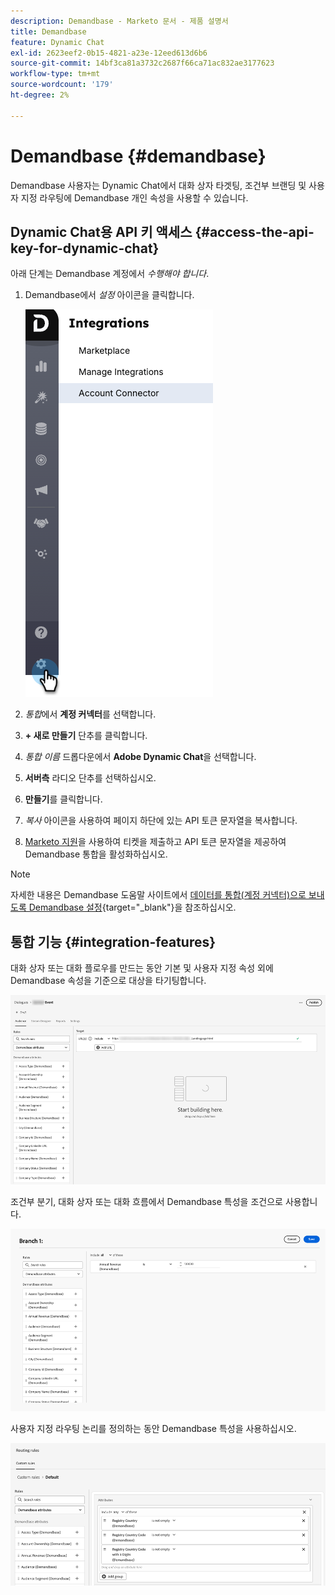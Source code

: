 ```yaml
---
description: Demandbase - Marketo 문서 - 제품 설명서
title: Demandbase
feature: Dynamic Chat
exl-id: 2623eef2-0b15-4821-a23e-12eed613d6b6
source-git-commit: 14bf3ca81a3732c2687f66ca71ac832ae3177623
workflow-type: tm+mt
source-wordcount: '179'
ht-degree: 2%

---
```


# Demandbase {#demandbase}

Demandbase 사용자는 Dynamic Chat에서 대화 상자 타겟팅, 조건부 브랜딩 및 사용자 지정 라우팅에 Demandbase 개인 속성을 사용할 수 있습니다.

## Dynamic Chat용 API 키 액세스 {#access-the-api-key-for-dynamic-chat}

아래 단계는 Demandbase 계정에서 _수행해야 합니다_.

1. Demandbase에서 _설정_ 아이콘을 클릭합니다.

   ![](assets/demandbase-1.png)

1. _통합_&#x200B;에서 **계정 커넥터**&#x200B;를 선택합니다.

1. **+ 새로 만들기** 단추를 클릭합니다.

1. _통합 이름_ 드롭다운에서 **Adobe Dynamic Chat**&#x200B;을 선택합니다.

1. **서버측** 라디오 단추를 선택하십시오.

1. **만들기**&#x200B;를 클릭합니다.

1. _복사_ 아이콘을 사용하여 페이지 하단에 있는 API 토큰 문자열을 복사합니다.

1. [Marketo 지원](https://nation.marketo.com/t5/support/ct-p/Support)을 사용하여 티켓을 제출하고 API 토큰 문자열을 제공하여 Demandbase 통합을 활성화하십시오.

>[!NOTE]
>
>자세한 내용은 Demandbase 도움말 사이트에서 [데이터를 통합(계정 커넥터)으로 보내도록 Demandbase 설정](https://support.demandbase.com/hc/en-us/articles/360057169531-Set-Up-Demandbase-to-Send-Data-to-an-Integration-Account-Connector){target="_blank"}을 참조하십시오.

## 통합 기능 {#integration-features}

대화 상자 또는 대화 플로우를 만드는 동안 기본 및 사용자 지정 속성 외에 Demandbase 속성을 기준으로 대상을 타기팅합니다.

![](assets/demandbase-2.png)

조건부 분기, 대화 상자 또는 대화 흐름에서 Demandbase 특성을 조건으로 사용합니다.

![](assets/demandbase-3.png)

사용자 지정 라우팅 논리를 정의하는 동안 Demandbase 특성을 사용하십시오.

![](assets/demandbase-4.png)
